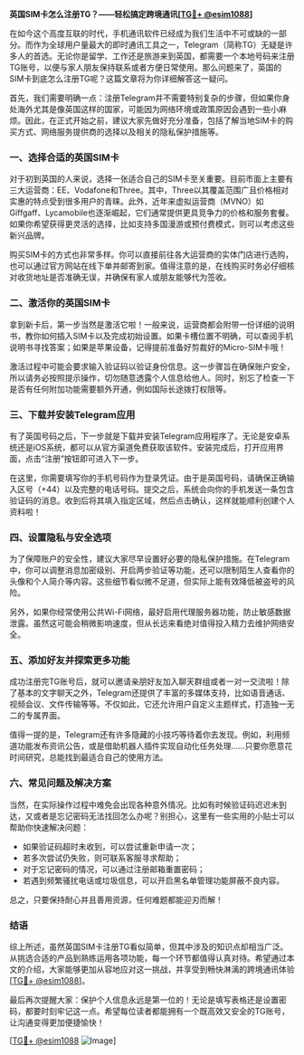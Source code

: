 **英国SIM卡怎么注册TG？——轻松搞定跨境通讯[[TG💪+ @esim1088](https://t.me/s/esim1088)]**

在如今这个高度互联的时代，手机通讯软件已经成为我们生活中不可或缺的一部分。而作为全球用户量最大的即时通讯工具之一，Telegram（简称TG）无疑是许多人的首选。无论你是留学、工作还是旅游来到英国，都需要一个本地号码来注册TG账号，以便与家人朋友保持联系或者方便日常使用。那么问题来了，英国的SIM卡到底怎么注册TG呢？这篇文章将为你详细解答这一疑问。

首先，我们需要明确一点：注册Telegram并不需要特别复杂的步骤，但如果你身处海外尤其是像英国这样的国家，可能因为网络环境或政策原因会遇到一些小麻烦。因此，在正式开始之前，建议大家先做好充分准备，包括了解当地SIM卡的购买方式、网络服务提供商的选择以及相关的隐私保护措施等。

### **一、选择合适的英国SIM卡**

对于初到英国的人来说，选择一张适合自己的SIM卡至关重要。目前市面上主要有三大运营商：EE、Vodafone和Three。其中，Three以其覆盖范围广且价格相对实惠的特点受到很多用户的青睐。此外，近年来虚拟运营商（MVNO）如Giffgaff、Lycamobile也逐渐崛起，它们通常提供更具竞争力的价格和服务套餐。如果你希望获得更灵活的选择，比如支持多国漫游或预付费模式，则可以考虑这些新兴品牌。

购买SIM卡的方式也非常多样。你可以直接前往各大运营商的实体门店进行选购，也可以通过官方网站在线下单并邮寄到家。值得注意的是，在线购买时务必仔细核对收货地址是否准确无误，并确保有家人或朋友能够代为签收。

### **二、激活你的英国SIM卡**

拿到新卡后，第一步当然是激活它啦！一般来说，运营商都会附带一份详细的说明书，教你如何插入SIM卡以及完成初始设置。如果卡槽位置不明确，可以查阅手机说明书寻找答案；如果是苹果设备，记得提前准备好剪裁好的Micro-SIM卡哦！

激活过程中可能会要求输入验证码以验证身份信息。这一步骤旨在确保账户安全，所以请务必按照提示操作，切勿随意透露个人信息给他人。同时，别忘了检查一下是否有任何附加功能需要额外开通，例如国际长途拨打权限等。

### **三、下载并安装Telegram应用**

有了英国号码之后，下一步就是下载并安装Telegram应用程序了。无论是安卓系统还是iOS系统，都可以从官方渠道免费获取该软件。安装完成后，打开应用界面，点击“注册”按钮即可进入下一步。

在这里，你需要填写你的手机号码作为登录凭证。由于是英国号码，请确保正确输入区号（+44）以及完整的电话号码。提交之后，系统会向你的手机发送一条包含验证码的消息。收到后将其填入指定区域，然后点击确认，这样就能顺利创建个人资料啦！

### **四、设置隐私与安全选项**

为了保障账户的安全性，建议大家尽早设置好必要的隐私保护措施。在Telegram中，你可以调整消息加密级别、开启两步验证等功能，还可以限制陌生人查看你的头像和个人简介等内容。这些细节看似微不足道，但实际上能有效降低被盗号的风险。

另外，如果你经常使用公共Wi-Fi网络，最好启用代理服务器功能，防止敏感数据泄露。虽然这可能会稍微影响速度，但从长远来看绝对值得投入精力去维护网络安全。

### **五、添加好友并探索更多功能**

成功注册完TG账号后，就可以邀请亲朋好友加入聊天群组或者一对一交流啦！除了基本的文字聊天之外，Telegram还提供了丰富的多媒体支持，比如语音通话、视频会议、文件传输等等。不仅如此，它还允许用户自定义主题样式，打造独一无二的专属界面。

值得一提的是，Telegram还有许多隐藏的小技巧等待着你去发现。例如，利用频道功能发布资讯公告，或是借助机器人插件实现自动化任务处理……只要你愿意花时间研究，总能找到最适合自己的使用方法。

### **六、常见问题及解决方案**

当然，在实际操作过程中难免会出现各种意外情况。比如有时候验证码迟迟未到达，又或者是忘记密码无法找回怎么办呢？别担心，这里有一些实用的小贴士可以帮助你快速解决问题：

- 如果验证码超时未收到，可以尝试重新申请一次；
- 若多次尝试仍失败，则可联系客服寻求帮助；
- 对于忘记密码的情况，可以通过注册邮箱重置密码；
- 若遇到频繁骚扰电话或垃圾信息，可以开启黑名单管理功能屏蔽不良内容。

总之，只要保持耐心并且善用资源，任何难题都能迎刃而解！

### **结语**

综上所述，虽然英国SIM卡注册TG看似简单，但其中涉及的知识点却相当广泛。从挑选合适的产品到熟练运用各项功能，每一个环节都值得认真对待。希望通过本文的介绍，大家能够更加从容地应对这一挑战，并享受到畅快淋漓的跨境通讯体验[[TG💪+ @esim1088](https://t.me/s/esim1088)]。

最后再次提醒大家：保护个人信息永远是第一位的！无论是填写表格还是设置密码，都要时刻牢记这一点。希望每位读者都能拥有一个既高效又安全的TG账号，让沟通变得更加便捷愉快！

[[TG💪+ @esim1088](https://t.me/s/esim1088) ![Image](https://i.postimg.cc/4NQfJmqS/Snipaste-2025-05-13-00-14-12.png)]